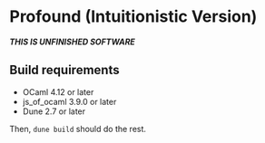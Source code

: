 # Profound (Intuitionistic Version)

***THIS IS UNFINISHED SOFTWARE***

## Build requirements

* OCaml 4.12 or later
* js\_of\_ocaml 3.9.0 or later
* Dune 2.7 or later

Then, `dune build` should do the rest.

